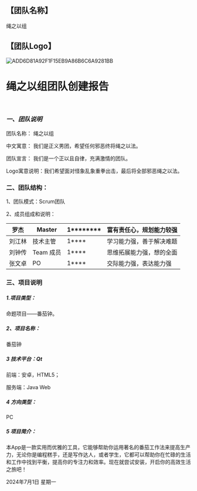 ## **【团队名称】**

绳之以组

## **【团队Logo】**

![ADD6D81A92F1F15EB9A86B6C6A9281BB](file:///C:/Users/33594/AppData/Local/Temp/msohtmlclip1/01/clip_image002.png)

#                  绳之以组团队创建报告

 

​                                                                                                           

### ***一、团队说明***

团队名称：  绳之以组

中文寓意：  我们是正义男团，希望任何邪恶终将绳之以法。

团队宣言： 我们是一个正以且自律，充满激情的团队。

Logo寓意说明：我们希望面对怪象乱象重拳出击，最后将全部邪恶绳之以法。

 

### **二、团队结构：**

1、团队模式：Scrum团队

2、成员组成和说明：

| 罗杰   | Master    | 1******** | 富有责任心，规划能力较强 |
| ------ | --------- | --------- | ------------------------ |
| 刘江林 | 技术主管  | 1****     | 学习能力强，善于解决难题 |
| 刘钟传 | Team 成员 | 1****     | 思维拓展能力强，想的全面 |
| 张文卓 | PO        | 1****     | 交际能力强，表达能力强   |

### **三、项目说明**

##### 1.项目类型：

命题项目——番茄钟。

##### 2、项目名称：

 番茄钟

##### 3 技术平台：Qt

 前端：安卓，HTML5；

 服务端：Java Web

##### 4 方向类型：

PC

##### 5 项目简介：

本App是一款实用而优雅的工具，它能够帮助你运用著名的番茄工作法来提高生产力，无论你是编程糕手，还是写作达人，或者学生，它都可以帮助你在忙碌的生活和工作中找到平衡，提高你的专注力和效率。现在就尝试安装，开启你的高效生活之旅吧！

 



2024年7月1日 星期一